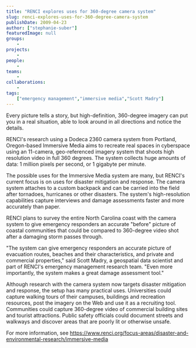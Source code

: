 ```yaml
---
title: "RENCI explores uses for 360-degree camera system"
slug: renci-explores-uses-for-360-degree-camera-system
publishDate: 2009-04-23
author: ["stephanie-suber"]
featuredImage: null
groups:
    - 
projects:
    - 
people:
    - 
teams: 
    - 
collaborations:
    - 
tags:
    ["emergency management","immersive media","Scott Madry"]
---
```

Every picture tells a story, but high-definition, 360-degree imagery can put you in a real situation, able to look around in all directions and notice the details.

RENCI's research using a Dodeca 2360 camera system from Portland, Oregon-based Immersive Media aims to recreate real spaces in cyberspace using an 11-camera, geo-referenced imagery system that shoots high resolution video in full 360 degrees. The system collects huge amounts of data: 1 million pixels per second, or 1 gigabyte per minute. 

The possible uses for the Immersive Media system are many, but RENCI's current focus is on uses for disaster mitigation and response. The camera system attaches to a custom backpack and can be carried into the field after tornadoes, hurricanes or other disasters. The system's high-resolution capabilities capture interviews and damage assessments faster and more accurately than paper.

RENCI plans to survey the entire North Carolina coast with the camera system to give emergency responders an accurate "before" picture of coastal communities that could be compared to 360-degree video shot after a damaging storm passes through.

"The system can give emergency responders an accurate picture of evacuation routes, beaches and their characteristics, and private and commercial properties," said Scott Madry, a geospatial data scientist and part of RENCI's emergency management research team. "Even more importantly, the system makes a great damage assessment tool."

Although research with the camera system now targets disaster mitigation and response, the setup has many practical uses. Universities could capture walking tours of their campuses, buildings and recreation resources, post the imagery on the Web and use it as a recruiting tool. Communities could capture 360-degree video of commercial building sites and tourist attractions. Public safety officials could document streets and walkways and discover areas that are poorly lit or otherwise unsafe.

For more information, see <a href="https://www.renci.org/focus-areas/disaster-and-environmental-research/immersive-media">https://www.renci.org/focus-areas/disaster-and-environmental-research/immersive-media</a>
